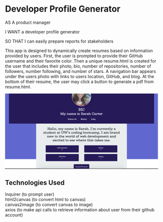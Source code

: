 # Developer Profile Generator

AS A product manager

I WANT a developer profile generator

SO THAT I can easily prepare reports for stakeholders

This app is designed to dynamically create resumes based on information provided by users. First, the user is prompted to provide their GitHub username and their favorite color. Then a unique resume.html is created for the user that includes their photo, bio, number of repositories, number of followers, number following, and number of stars. A navigation bar appears under the users photo with links to users location, GitHub, and blog.
At the bottom of their resume, the user may click a button to generate a pdf from resume.html.

<img src='resume.png' alt='resume'>

## Technologies Used

Inquirer (to prompt user) <br/>
html2canvas (to convert html to canvas) <br/>
canvas2image (to convert canvas to image) <br/>
axios (to make api calls to retrieve information about user from their github account)
